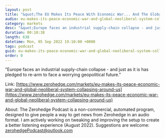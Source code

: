 ```yaml
---
layout: post
title: "&quot;The EU Makes Its Peace With Economic War... And The Global Neoliberal System Is Collapsing Around Us&quot;"
audio: eu-makes-its-peace-economic-war-and-global-neoliberal-system-collapsing-around-us-0
category: markets
desc: "&quot;Europe faces an industrial supply-chain collapse - and just as it is has pledged to re-arm to face a worrying geopolitical future.&quot;"
duration: 00:10:38
length: 638
datetime: Mon, 05 Sep 2022 19:10:00 +0000
tags: podcast
guid: eu-makes-its-peace-economic-war-and-global-neoliberal-system-collapsing-around-us-0
order: 0
---
```

&quot;Europe faces an industrial supply-chain collapse - and just as it is has pledged to re-arm to face a worrying geopolitical future.&quot;

Link: [https://www.zerohedge.com/markets/eu-makes-its-peace-economic-war-and-global-neoliberal-system-collapsing-around-us](https://www.zerohedge.com/markets/eu-makes-its-peace-economic-war-and-global-neoliberal-system-collapsing-around-us)

About: The Zerohedge Podcast is a non-commercial, automated program, designed to give people a way to get news from Zerohedge in an audio format.  I am actively working on tweaking and improving the setup to create a better listening experience (August 2022).  Suggestions are welcome: [zerohedgePodcast@outlook.com](mailto:zerohedgePodcast@outlook.com)